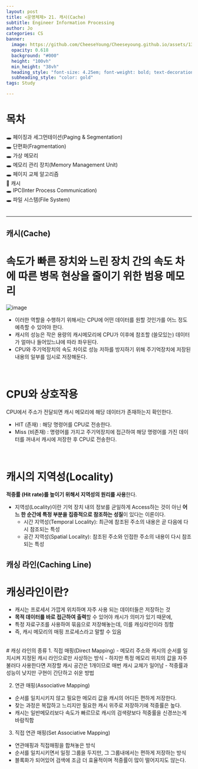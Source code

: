```yaml
---
layout: post
title: <운영체제> 21. 캐시(Cache)
subtitle: Engineer Information Processing
author: Jo
categories: CS
banner:
  image: https://github.com/CheeseYoung/Cheeseyoung.github.io/assets/132384527/afe50009-8286-4353-adfb-54e34c58e1a1
  opacity: 0.618
  background: "#000"
  height: "100vh"
  min_height: "38vh"
  heading_style: "font-size: 4.25em; font-weight: bold; text-decoration: underline"
  subheading_style: "color: gold"
tags: Study

---
```


# 목차
🕳 페이징과 세그먼테이션(Paging & Segmentation) <br>
🕳 단편화(Fragmentation) <br>
🕳 가상 메모리 <br>
🕳 메모리 관리 장치(Memory Management Unit) <br>
🕳 페이지 교체 알고리즘 <br>
📌 캐시 <br>
🕳 IPC(Inter Process Communication) <br>
🕳 파일 시스템(File System) <br>
<br>
<hr>

## 캐시(Cache)
# 속도가 빠른 장치와 느린 장치 간의 속도 차에 따른 병목 현상을 줄이기 위한 범용 메모리
![image](https://github.com/CheeseYoung/Cheeseyoung.github.io/assets/132384527/7aa2d21d-c681-4fe9-97d7-8010b6749e2f)
- 이러한 역할을 수행하기 위해서는 CPU에 어떤 데이터를 원할 것인가를 어느 정도 예측할 수 있어야 한다.
- 캐시의 성능은 작은 용량의 캐시메모리에 CPU가 이후에 참조할 (쓸모있는) 데이터가 얼마나 들어있느냐에 따라 좌우된다.
- CPU와 주기억장치의 속도 차이로 성능 저하를 방지하기 위해 주기억장치에 저장된 내용의 일부를 임시로 저장해둔다.
<br>

# CPU와 상호작용
CPU에서 주소가 전달되면 캐시 메모리에 해당 데이터가 존재하는지 확인한다. 
- HIT (존재) : 해당 명령어를 CPU로 전송한다.
- Miss (비존재) : 명령어를 가지고 주기억장치에 접근하여 해당 명령어를 가진 데이터를 꺼내서 캐시에 저장한 후 CPU로 전송한다.
<br>

# 캐시의 지역성(Locality)
**적중률 (Hit rate)를 높이기 위해서 지역성의 원리를 사용**한다. 
- 지역성(Locality)이란 기억 장치 내의 정보를 균일하게 Access하는 것이 아닌 **어느 한 순간에 특정 부분을 집중적으로 참조하는 성질**이 있다는 이론이다. 
  - 시간 지역성(Temporal Locality): 최근에 참조된 주소의 내용은 곧 다음에 다시 참조되는 특성
  - 공간 지역성(Spatial Locality): 참조된 주소와 인접한 주소의 내용이 다시 참조되는 특성

## 캐싱 라인(Caching Line)
# 캐싱라인이란?
- 캐시는 프로세서 가깝게 위치하며 자주 사용 되는 데이터들은 저장하는 것
- **목적 데이터를 바로 접근하여 출력**할 수 있어야 캐시가 의미가 있기 때문에,
- 특정 자료구조를 사용하여 묶음으로 저장해놓는데, 이를 캐싱라인이라 칭함
- 즉, 캐시 메모리의 매핑 프로세스라고 말할 수 있음
<br>
# 캐싱 라인의 종류
1. 직접 매핑(Direct Mapping)
- 메모리 주소와 캐시의 순서를 일치시켜 지정된 캐시 라인으로만 사상하는 방식
- 하지만 특정 메모리 위치의 값을 자주 불러다 사용한다면 저장할 캐시 공간은 1개이므로 매번 캐시 교체가 일어남
- 적중률과 성능이 낮지만 구현이 간단하고 쉬운 방법

2. 연관 매핑(Associative Mapping)
- 순서를 일치시키지 않고 필요한 메모리 값을 캐시의 어디든 편하게 저장한다.
- 찾는 과정은 복잡하고 느리지만 필요한 캐시 위주로 저장하기에 적중률은 높다.
- 캐시는 일반메모리보다 속도가 빠르므로 캐시의 검색량보다 적중률을 신경쓰는게 바람직함

3. 직접 연관 매핑(Set Associative Mapping)
- 연관매핑과 직접매핑을 합쳐놓은 방식
- 순서를 일치시키면서 일정 그룹을 두지만, 그 그룹내에서는 편하게 저장하는 방식
- 블록화가 되어있어 검색에 조금 더 효율적이며 적중률이 많이 떨어지지도 않는다.

























